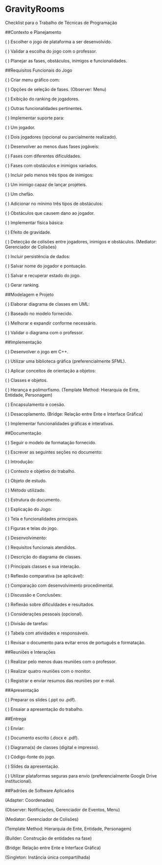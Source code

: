 # GravityRooms

Checklist para o Trabalho de Técnicas de Programação

##Contexto e Planejamento

( ) Escolher o jogo de plataforma a ser desenvolvido.

( ) Validar a escolha do jogo com o professor.

( ) Planejar as fases, obstáculos, inimigos e funcionalidades.

##Requisitos Funcionais do Jogo

( ) Criar menu gráfico com:

( ) Opções de seleção de fases. (Observer: Menu)

( ) Exibição do ranking de jogadores.

( ) Outras funcionalidades pertinentes.

( ) Implementar suporte para:

( ) Um jogador.

( ) Dois jogadores (opcional ou parcialmente realizado).

( ) Desenvolver ao menos duas fases jogáveis:

( ) Fases com diferentes dificuldades.

( ) Fases com obstáculos e inimigos variados.

( ) Incluir pelo menos três tipos de inimigos:

( ) Um inimigo capaz de lançar projéteis.

( ) Um chefão.

( ) Adicionar no mínimo três tipos de obstáculos:

( ) Obstáculos que causem dano ao jogador.

( ) Implementar física básica:

( ) Efeito de gravidade.

( ) Detecção de colisões entre jogadores, inimigos e obstáculos. (Mediator: Gerenciador de Colisões)

( ) Incluir persistência de dados:

( ) Salvar nome do jogador e pontuação.

( ) Salvar e recuperar estado do jogo.

( ) Gerar ranking.

##Modelagem e Projeto

( ) Elaborar diagrama de classes em UML:

( ) Baseado no modelo fornecido.

( ) Melhorar e expandir conforme necessário.

( ) Validar o diagrama com o professor.

##Implementação

( ) Desenvolver o jogo em C++.

( ) Utilizar uma biblioteca gráfica (preferencialmente SFML).

( ) Aplicar conceitos de orientação a objetos:

( ) Classes e objetos.

( ) Herança e polimorfismo. (Template Method: Hierarquia de Ente, Entidade, Personagem)

( ) Encapsulamento e coesão.

( ) Desacoplamento. (Bridge: Relação entre Ente e Interface Gráfica)

( ) Implementar funcionalidades gráficas e interativas.

##Documentação

( ) Seguir o modelo de formatação fornecido.

( ) Escrever as seguintes seções no documento:

( ) Introdução:

( ) Contexto e objetivo do trabalho.

( ) Objeto de estudo.

( ) Método utilizado.

( ) Estrutura do documento.

( ) Explicação do Jogo:

( ) Tela e funcionalidades principais.

( ) Figuras e telas do jogo.

( ) Desenvolvimento:

( ) Requisitos funcionais atendidos.

( ) Descrição do diagrama de classes.

( ) Principais classes e sua interação.

( ) Reflexão comparativa (se aplicável):

( ) Comparação com desenvolvimento procedimental.

( ) Discussão e Conclusões:

( ) Reflexão sobre dificuldades e resultados.

( ) Considerações pessoais (opcional).

( ) Divisão de tarefas:

( ) Tabela com atividades e responsáveis.

( ) Revisar o documento para evitar erros de português e formatação.

##Reuniões e Interações

( ) Realizar pelo menos duas reuniões com o professor.

( ) Realizar quatro reuniões com o monitor.

( ) Registrar e enviar resumos das reuniões por e-mail.

##Apresentação

( ) Preparar os slides (.ppt ou .pdf).

( ) Ensaiar a apresentação do trabalho.

##Entrega

( ) Enviar:

( ) Documento escrito (.docx e .pdf).

( ) Diagrama(s) de classes (digital e impresso).

( ) Código-fonte do jogo.

( ) Slides da apresentação.

( ) Utilizar plataformas seguras para envio (preferencialmente Google Drive institucional).

##Padrões de Software Aplicados

(Adapter: Coordenadas)

(Observer: Notificações, Gerenciador de Eventos, Menu)

(Mediator: Gerenciador de Colisões)

(Template Method: Hierarquia de Ente, Entidade, Personagem)

(Builder: Construção de entidades na fase)

(Bridge: Relação entre Ente e Interface Gráfica)

(Singleton: Instância única compartilhada)


